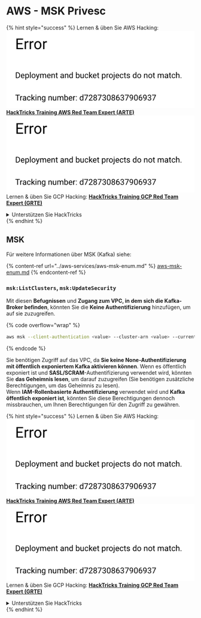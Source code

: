# AWS - MSK Privesc

{% hint style="success" %}
Lernen & üben Sie AWS Hacking:<img src="../../../.gitbook/assets/image (1) (1).png" alt="" data-size="line">[**HackTricks Training AWS Red Team Expert (ARTE)**](https://training.hacktricks.xyz/courses/arte)<img src="../../../.gitbook/assets/image (1) (1).png" alt="" data-size="line">\
Lernen & üben Sie GCP Hacking: <img src="../../../.gitbook/assets/image (2).png" alt="" data-size="line">[**HackTricks Training GCP Red Team Expert (GRTE)**<img src="../../../.gitbook/assets/image (2).png" alt="" data-size="line">](https://training.hacktricks.xyz/courses/grte)

<details>

<summary>Unterstützen Sie HackTricks</summary>

* Überprüfen Sie die [**Abonnementpläne**](https://github.com/sponsors/carlospolop)!
* **Treten Sie der** 💬 [**Discord-Gruppe**](https://discord.gg/hRep4RUj7f) oder der [**Telegram-Gruppe**](https://t.me/peass) bei oder **folgen** Sie uns auf **Twitter** 🐦 [**@hacktricks\_live**](https://twitter.com/hacktricks\_live)**.**
* **Teilen Sie Hacking-Tricks, indem Sie PRs an die** [**HackTricks**](https://github.com/carlospolop/hacktricks) und [**HackTricks Cloud**](https://github.com/carlospolop/hacktricks-cloud) GitHub-Repos senden.

</details>
{% endhint %}

## MSK

Für weitere Informationen über MSK (Kafka) siehe:

{% content-ref url="../aws-services/aws-msk-enum.md" %}
[aws-msk-enum.md](../aws-services/aws-msk-enum.md)
{% endcontent-ref %}

### `msk:ListClusters`, `msk:UpdateSecurity`

Mit diesen **Befugnissen** und **Zugang zum VPC, in dem sich die Kafka-Broker befinden**, könnten Sie die **Keine Authentifizierung** hinzufügen, um auf sie zuzugreifen.

{% code overflow="wrap" %}
```bash
aws msk --client-authentication <value> --cluster-arn <value> --current-version <value>
```
{% endcode %}

Sie benötigen Zugriff auf das VPC, da **Sie keine None-Authentifizierung mit öffentlich exponiertem Kafka aktivieren können**. Wenn es öffentlich exponiert ist und **SASL/SCRAM**-Authentifizierung verwendet wird, könnten Sie **das Geheimnis lesen**, um darauf zuzugreifen (Sie benötigen zusätzliche Berechtigungen, um das Geheimnis zu lesen).\
Wenn **IAM-Rollenbasierte Authentifizierung** verwendet wird und **Kafka öffentlich exponiert ist**, könnten Sie diese Berechtigungen dennoch missbrauchen, um Ihnen Berechtigungen für den Zugriff zu gewähren.

{% hint style="success" %}
Lernen & üben Sie AWS Hacking:<img src="../../../.gitbook/assets/image (1) (1).png" alt="" data-size="line">[**HackTricks Training AWS Red Team Expert (ARTE)**](https://training.hacktricks.xyz/courses/arte)<img src="../../../.gitbook/assets/image (1) (1).png" alt="" data-size="line">\
Lernen & üben Sie GCP Hacking: <img src="../../../.gitbook/assets/image (2).png" alt="" data-size="line">[**HackTricks Training GCP Red Team Expert (GRTE)**<img src="../../../.gitbook/assets/image (2).png" alt="" data-size="line">](https://training.hacktricks.xyz/courses/grte)

<details>

<summary>Unterstützen Sie HackTricks</summary>

* Überprüfen Sie die [**Abonnementpläne**](https://github.com/sponsors/carlospolop)!
* **Treten Sie der** 💬 [**Discord-Gruppe**](https://discord.gg/hRep4RUj7f) oder der [**Telegram-Gruppe**](https://t.me/peass) bei oder **folgen** Sie uns auf **Twitter** 🐦 [**@hacktricks\_live**](https://twitter.com/hacktricks\_live)**.**
* **Teilen Sie Hacking-Tricks, indem Sie PRs an die** [**HackTricks**](https://github.com/carlospolop/hacktricks) und [**HackTricks Cloud**](https://github.com/carlospolop/hacktricks-cloud) GitHub-Repos senden.

</details>
{% endhint %}
